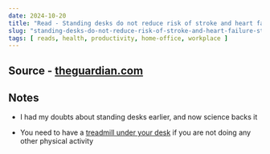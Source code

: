 ```yaml
---
date: 2024-10-20
title: "Read - Standing desks do not reduce risk of stroke and heart failure, study suggests"
slug: "standing-desks-do-not-reduce-risk-of-stroke-and-heart-failure-study-suggests"
tags: [ reads, health, productivity, home-office, workplace ]
---
```




## Source - [theguardian.com][1]

## Notes
* I had my doubts about standing desks earlier, and now science backs it
* You need to have a [treadmill under your desk][2] if you are not doing any other physical activity



  [1]: https://www.theguardian.com/society/2024/oct/16/standing-desks-may-be-bad-for-your-health-study-suggests
  [2]: https://www.christophtrappe.com/how-to-use-a-small-under-desk-treadmill/
